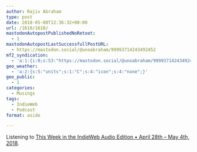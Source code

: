```yaml
---
author: Rajiv Abraham
type: post
date: 2018-05-08T12:36:32+00:00
url: /1610/1610/
mastodonAutopostPublishedNoRetoot:
  - 1
mastodonAutopostLastSuccessfullPostURL:
  - https://mastodon.social/@unoabraham/99993714243492452
mf2_syndication:
  - 'a:1:{i:0;s:53:"https://mastodon.social/@unoabraham/99993714243492452";}'
geo_weather:
  - 'a:2:{s:5:"units";s:1:"C";s:4:"icon";s:4:"none";}'
geo_public:
  - 1
categories:
  - Musings
tags:
  - IndieWeb
  - Podcast
format: aside

---
```

Listening to <a href="https://martymcgui.re/2018/05/06/134816/" target="_blank" rel="noopener">This Week in the IndieWeb Audio Edition • April 28th &#8211; May 4th, 2018</a>.